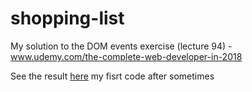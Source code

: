 

# shopping-list
My solution to the DOM events exercise (lecture 94) - www.udemy.com/the-complete-web-developer-in-2018

See the result [here](https://nickpax.github.io/shopping-list/ )
my fisrt code after sometimes

